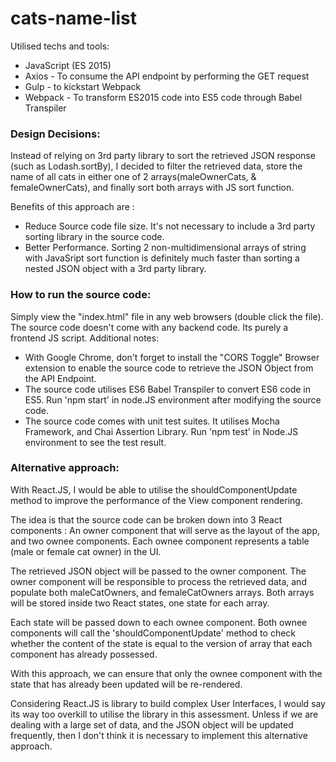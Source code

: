 # cats-name-list #
Utilised techs and tools:
* JavaScript (ES 2015)
* Axios - To consume the API endpoint by performing the GET request
* Gulp - to kickstart Webpack
* Webpack - To transform ES2015 code into ES5 code through Babel Transpiler

### Design Decisions: ###
Instead of relying on 3rd party library to sort the retrieved JSON response
(such as Lodash.sortBy), I decided to filter the retrieved data, store
the name of all cats in either one of 2 arrays(maleOwnerCats, & femaleOwnerCats),
and finally sort both arrays with JS sort function.

Benefits of this approach are :
* Reduce Source code file size.
It's not necessary to include a 3rd party sorting library in the source code.
* Better Performance.
Sorting 2 non-multidimensional arrays of string with JavaSript sort function is
definitely much faster than sorting a nested JSON object with a 3rd party library.

### How to run the source code: ###
Simply view the "index.html" file in any web browsers (double click the file).
The source code doesn't come with any backend code. Its purely a frontend JS script.
Additional notes:
* With Google Chrome, don't forget to install the "CORS Toggle" Browser extension
to enable the source code to retrieve the JSON Object from the API Endpoint.
* The source code utilises ES6 Babel Transpiler to convert ES6 code in ES5.
Run 'npm start' in node.JS environment after modifying the source code.
* The source code comes with unit test suites. It utilises Mocha Framework, and
Chai Assertion Library. Run 'npm test' in Node.JS environment to see the test
result.

### Alternative approach: ###
With React.JS, I would be able to utilise the shouldComponentUpdate method to
improve the performance of the View component rendering.

The idea is that the source code can be broken down into 3 React components :
An owner component that will serve as the layout of the app, and two ownee
components. Each ownee component represents a table (male or female cat owner)
in the UI.

The retrieved JSON object will be passed to the owner component. The owner component
will be responsible to process the retrieved data, and populate both maleCatOwners, and femaleCatOwners arrays.
Both arrays will be stored inside two React states, one state for each array.

Each state will be passed down to each ownee component. Both ownee components will
call the 'shouldComponentUpdate' method to check whether the content of the state
is equal to the version of array that each component has already possessed.

With this approach, we can ensure that only the ownee component with the state that
has already been updated will be re-rendered.

Considering React.JS is library to build complex User Interfaces, I would say its way too overkill to utilise the library in this assessment. Unless if we are dealing
with a large set of data, and the JSON object will be updated frequently, then
I don't think it is necessary to implement this alternative approach.  
